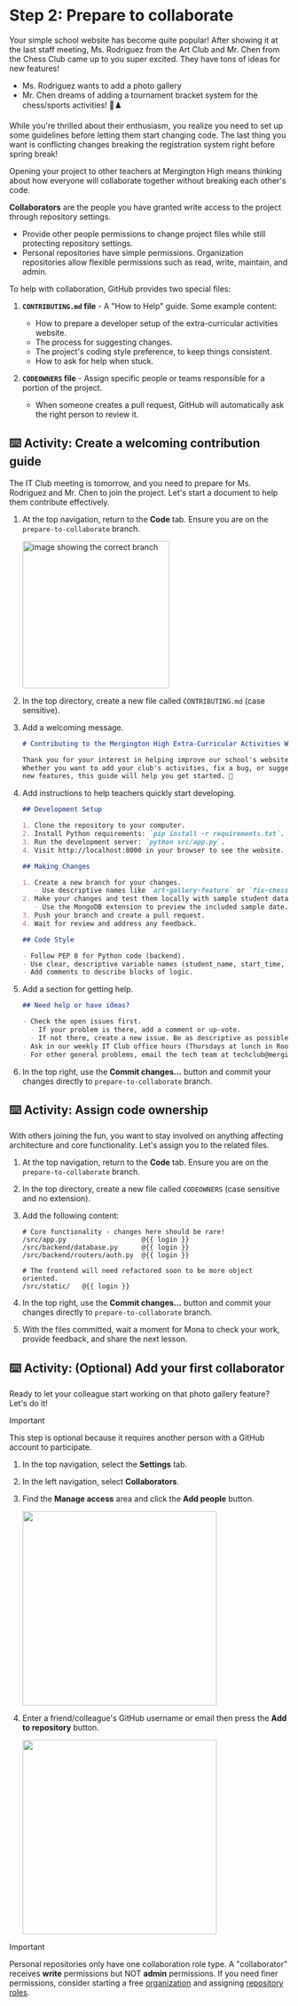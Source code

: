 # Step 2: Prepare to collaborate

Your simple school website has become quite popular! After showing it at the last staff meeting, Ms. Rodriguez from the Art Club and Mr. Chen from the Chess Club came up to you super excited. They have tons of ideas for new features!

- Ms. Rodriguez wants to add a photo gallery
- Mr. Chen dreams of adding a tournament bracket system for the chess/sports activities! 🎨♟️

While you're thrilled about their enthusiasm, you realize you need to set up some guidelines before letting them start changing code. The last thing you want is conflicting changes breaking the registration system right before spring break!

Opening your project to other teachers at Mergington High means thinking about how everyone will collaborate together without breaking each other's code.

**Collaborators** are the people you have granted write access to the project through repository settings.

- Provide other people permissions to change project files while still protecting repository settings.
- Personal repositories have simple permissions. Organization repositories allow flexible permissions such as read, write, maintain, and admin.

To help with collaboration, GitHub provides two special files:

1. **`CONTRIBUTING.md` file** - A "How to Help" guide. Some example content:

   - How to prepare a developer setup of the extra-curricular activities website.
   - The process for suggesting changes.
   - The project's coding style preference, to keep things consistent.
   - How to ask for help when stuck.

1. **`CODEOWNERS` file** - Assign specific people or teams responsible for a portion of the project.

   - When someone creates a pull request, GitHub will automatically ask the right person to review it.

## ⌨️ Activity: Create a welcoming contribution guide

The IT Club meeting is tomorrow, and you need to prepare for Ms. Rodriguez and Mr. Chen to join the project. Let's start a document to help them contribute effectively.

1. At the top navigation, return to the **Code** tab. Ensure you are on the `prepare-to-collaborate` branch.

   <img width="265" alt="image showing the correct branch" src="https://github.com/user-attachments/assets/bd12d0cc-0920-4158-9e96-e3a8fb994c1a" />

1. In the top directory, create a new file called `CONTRIBUTING.md` (case sensitive).

1. Add a welcoming message.

   ```md
   # Contributing to the Mergington High Extra-Curricular Activities Website

   Thank you for your interest in helping improve our school's website!
   Whether you want to add your club's activities, fix a bug, or suggest
   new features, this guide will help you get started. 🎉
   ```

1. Add instructions to help teachers quickly start developing.

   ```md
   ## Development Setup

   1. Clone the repository to your computer.
   2. Install Python requirements: `pip install -r requirements.txt`.
   3. Run the development server: `python src/app.py`.
   4. Visit http://localhost:8000 in your browser to see the website.

   ## Making Changes

   1. Create a new branch for your changes.
      - Use descriptive names like `art-gallery-feature` or `fix-chess-signup`
   2. Make your changes and test them locally with sample student data.
      - Use the MongoDB extension to preview the included sample date.
   3. Push your branch and create a pull request.
   4. Wait for review and address any feedback.

   ## Code Style

   - Follow PEP 8 for Python code (backend).
   - Use clear, descriptive variable names (student_name, start_time, etc.)
   - Add comments to describe blocks of logic.
   ```

1. Add a section for getting help.

   ```md
   ## Need help or have ideas?

   - Check the open issues first.
     - If your problem is there, add a comment or up-vote.
     - If not there, create a new issue. Be as descriptive as possible.
   - Ask in our weekly IT Club office hours (Thursdays at lunch in Room 203).
   - For other general problems, email the tech team at techclub@mergingtonhigh.example.edu
   ```

1. In the top right, use the **Commit changes...** button and commit your changes directly to `prepare-to-collaborate` branch.

## ⌨️ Activity: Assign code ownership

With others joining the fun, you want to stay involved on anything affecting architecture and core functionality. Let's assign you to the related files.

1. At the top navigation, return to the **Code** tab. Ensure you are on the `prepare-to-collaborate` branch.

1. In the top directory, create a new file called `CODEOWNERS` (case sensitive and no extension).

1. Add the following content:

   ```codeowners
   # Core functionality - changes here should be rare!
   /src/app.py                   @{{ login }}
   /src/backend/database.py      @{{ login }}
   /src/backend/routers/auth.py  @{{ login }}

   # The frontend will need refactored soon to be more object oriented.
   /src/static/   @{{ login }}
   ```

1. In the top right, use the **Commit changes...** button and commit your changes directly to `prepare-to-collaborate` branch.

1. With the files committed, wait a moment for Mona to check your work, provide feedback, and share the next lesson.

## ⌨️ Activity: (Optional) Add your first collaborator

Ready to let your colleague start working on that photo gallery feature? Let's do it!

> [!IMPORTANT]
> This step is optional because it requires another person with a GitHub account to participate.

1. In the top navigation, select the **Settings** tab.

1. In the left navigation, select **Collaborators**.

1. Find the **Manage access** area and click the **Add people** button.

   <img width="350" alt="" src="https://github.com/user-attachments/assets/686c32c6-11c2-4e69-bad1-39062d5b4376" />

1. Enter a friend/colleague's GitHub username or email then press the **Add to repository** button.

   <img width="350" alt="" src="https://github.com/user-attachments/assets/d0eaf344-baf0-4a9c-9291-c11e7a9fdaa3" />

> [!IMPORTANT]
> Personal repositories only have one collaboration role type. A "collaborator" receives **write** permissions but NOT **admin** permissions. If you need finer permissions, consider starting a free [organization](https://docs.github.com/en/organizations/collaborating-with-groups-in-organizations/about-organizations) and assigning [repository roles](https://docs.github.com/en/organizations/managing-user-access-to-your-organizations-repositories/managing-repository-roles/repository-roles-for-an-organization).
